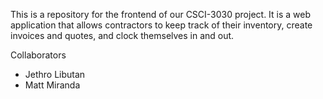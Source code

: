 This is a repository for the frontend of our CSCI-3030 project. It is a web application that allows contractors to keep track of their inventory, create invoices and quotes, and clock themselves in and out.

Collaborators

- Jethro Libutan
- Matt Miranda
